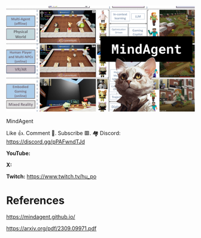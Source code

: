 ![](thumbnails/23.09.2023.png)

MindAgent

Like 👍. Comment 💬. Subscribe 🟥.
🏘 Discord: https://discord.gg/pPAFwndTJd

**YouTube:**

**X:**

**Twitch:** https://www.twitch.tv/hu_po


# References

https://mindagent.github.io/

https://arxiv.org/pdf/2309.09971.pdf
